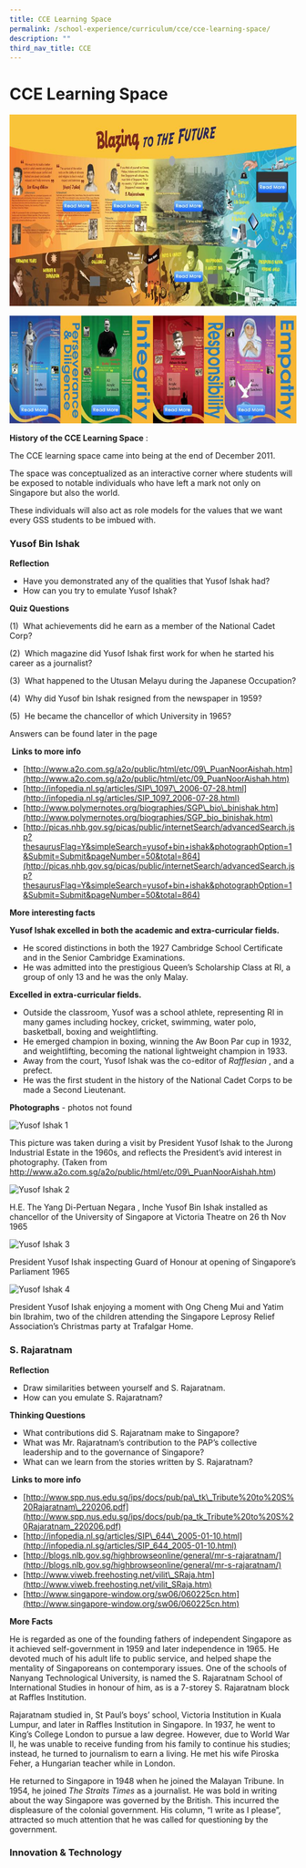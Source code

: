 ```yaml
---
title: CCE Learning Space
permalink: /school-experience/curriculum/cce/cce-learning-space/
description: ""
third_nav_title: CCE
---
```

# **CCE Learning Space**

![](/images/CCE-Learning-Space-1.jpg)

![](/images/CCE-Learning-Space-2.jpg)

**History of the CCE Learning Space** :

The CCE learning space came into being at the end of December 2011.

The space was conceptualized as an interactive corner where students will be exposed to notable individuals who have left a mark not only on Singapore but also the world.

These individuals will also act as role models for the values that we want every GSS students to be imbued with.


### **Yusof Bin Ishak**

**Reflection**

*   Have you demonstrated any of the qualities that Yusof Ishak had?
*   How can you try to emulate Yusof Ishak?

**Quiz Questions**

(1)  What achievements did he earn as a member of the National Cadet Corp?

(2)  Which magazine did Yusof Ishak first work for when he started his career as a journalist?

(3)  What happened to the Utusan Melayu during the Japanese Occupation?

(4)  Why did Yusof bin Ishak resigned from the newspaper in 1959?

(5)  He became the chancellor of which University in 1965?

Answers can be found later in the page

 **Links to more info**

*   [http://www.a2o.com.sg/a2o/public/html/etc/09\_PuanNoorAishah.htm](http://www.a2o.com.sg/a2o/public/html/etc/09_PuanNoorAishah.htm)
*   [http://infopedia.nl.sg/articles/SIP\_1097\_2006-07-28.html](http://infopedia.nl.sg/articles/SIP_1097_2006-07-28.html)
*   [http://www.polymernotes.org/biographies/SGP\_bio\_binishak.htm](http://www.polymernotes.org/biographies/SGP_bio_binishak.htm)
*   [http://picas.nhb.gov.sg/picas/public/internetSearch/advancedSearch.jsp?thesaurusFlag=Y&simpleSearch=yusof+bin+ishak&photographOption=1&Submit=Submit&pageNumber=50&total=864](http://picas.nhb.gov.sg/picas/public/internetSearch/advancedSearch.jsp?thesaurusFlag=Y&simpleSearch=yusof+bin+ishak&photographOption=1&Submit=Submit&pageNumber=50&total=864)

**More interesting facts**

**Yusof Ishak excelled in both the academic and extra-curricular fields.**

*   He scored distinctions in both the 1927 Cambridge School Certificate and in the Senior Cambridge Examinations.
*   He was admitted into the prestigious Queen’s Scholarship Class at RI, a group of only 13 and he was the only Malay.

**Excelled in extra-curricular fields.**

*   Outside the classroom, Yusof was a school athlete, representing RI in many games including hockey, cricket, swimming, water polo, basketball, boxing and weightlifting. 
*   He emerged champion in boxing, winning the Aw Boon Par cup in 1932, and weightlifting, becoming the national lightweight champion in 1933. 
*   Away from the court, Yusof Ishak was the co-editor of _Rafflesian_ , and a prefect.
*   He was the first student in the history of the National Cadet Corps to be made a Second Lieutenant.

  

**Photographs** - photos not found

![Yusof Ishak 1](http://grss.theemptyrack.com/wp-content/uploads/2013/06/Yusof-Ishak-1.jpg "Yusof Ishak 1g")

This picture was taken during a visit by President Yusof Ishak to the Jurong Industrial Estate in the 1960s, and reflects the President’s avid interest in photography. (Taken from http://www.a2o.com.sg/a2o/public/html/etc/09\_PuanNoorAishah.htm)

![Yusof Ishak 2](http://grss.theemptyrack.com/wp-content/uploads/2013/06/Yusof-Ishak-2.jpg "Yusof Ishak 2")

H.E. The Yang Di-Pertuan Negara , Inche Yusof Bin Ishak installed as chancellor of the University of Singapore at Victoria Theatre on 26 th Nov 1965

![Yusof Ishak 3](http://grss.theemptyrack.com/wp-content/uploads/2013/06/Yusof-Ishak-3.jpg "Yusof Ishak 3")

President Yusof Ishak inspecting Guard of Honour at opening of Singapore’s Parliament 1965

![Yusof Ishak 4](http://grss.theemptyrack.com/wp-content/uploads/2013/06/Yusof-Ishak-4.jpg "Yusof Ishak 4")

President Yusof Ishak enjoying a moment with Ong Cheng Mui and Yatim bin Ibrahim, two of the children attending the Singapore Leprosy Relief Association’s Christmas party at Trafalgar Home.


### **S. Rajaratnam**

**Reflection**

*   Draw similarities between yourself and S. Rajaratnam.
*   How can you emulate S. Rajaratnam?

**Thinking Questions**

*   What contributions did S. Rajaratnam make to Singapore?
*   What was Mr. Rajaratnam’s contribution to the PAP’s collective leadership and to the governance of Singapore?
*   What can we learn from the stories written by S. Rajaratnam?

 **Links to more info**

*   [http://www.spp.nus.edu.sg/ips/docs/pub/pa\_tk\_Tribute%20to%20S%20Rajaratnam\_220206.pdf](http://www.spp.nus.edu.sg/ips/docs/pub/pa_tk_Tribute%20to%20S%20Rajaratnam_220206.pdf)
*   [http://infopedia.nl.sg/articles/SIP\_644\_2005-01-10.html](http://infopedia.nl.sg/articles/SIP_644_2005-01-10.html)
*   [http://blogs.nlb.gov.sg/highbrowseonline/general/mr-s-rajaratnam/](http://blogs.nlb.gov.sg/highbrowseonline/general/mr-s-rajaratnam/)
*   [http://www.viweb.freehosting.net/vilit\_SRaja.htm](http://www.viweb.freehosting.net/vilit_SRaja.htm)
*   [http://www.singapore-window.org/sw06/060225cn.htm](http://www.singapore-window.org/sw06/060225cn.htm)

**More Facts**

He is regarded as one of the founding fathers of independent Singapore as it achieved self-government in 1959 and later independence in 1965. He devoted much of his adult life to public service, and helped shape the mentality of Singaporeans on contemporary issues. One of the schools of Nanyang Technological University, is named the S. Rajaratnam School of International Studies in honour of him, as is a 7-storey S. Rajaratnam block at Raffles Institution.

Rajaratnam studied in, St Paul’s boys’ school, Victoria Institution in Kuala Lumpur, and later in Raffles Institution in Singapore. In 1937, he went to King’s College London to pursue a law degree. However, due to World War II, he was unable to receive funding from his family to continue his studies; instead, he turned to journalism to earn a living. He met his wife Piroska Feher, a Hungarian teacher while in London.

He returned to Singapore in 1948 when he joined the Malayan Tribune. In 1954, he joined _The Straits Times_ as a journalist. He was bold in writing about the way Singapore was governed by the British. This incurred the displeasure of the colonial government. His column, “I write as I please”, attracted so much attention that he was called for questioning by the government.

### **Innovation & Technology**